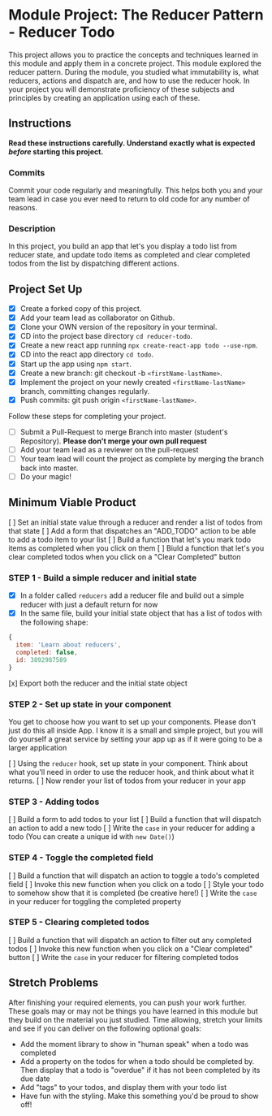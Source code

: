 # Module Project: The Reducer Pattern - Reducer Todo

This project allows you to practice the concepts and techniques learned in this module and apply them in a concrete project. This module explored the reducer pattern. During the module, you studied what immutability is, what reducers, actions and dispatch are, and how to use the reducer hook. In your project you will demonstrate proficiency of these subjects and principles by creating an application using each of these.

## Instructions

**Read these instructions carefully. Understand exactly what is expected _before_ starting this project.**

### Commits

Commit your code regularly and meaningfully. This helps both you and your team lead in case you ever need to return to old code for any number of reasons.

### Description

In this project, you build an app that let's you display a todo list from reducer state, and update todo items as completed and clear completed todos from the list by dispatching different actions.

## Project Set Up

- [x] Create a forked copy of this project.
- [x] Add your team lead as collaborator on Github.
- [x] Clone your OWN version of the repository in your terminal.
- [x] CD into the project base directory `cd reducer-todo`.
- [x] Create a new react app running `npx create-react-app todo --use-npm`.
- [x] CD into the react app directory `cd todo`.
- [x] Start up the app using `npm start`.
- [x] Create a new branch: git checkout -b `<firstName-lastName>`.
- [x] Implement the project on your newly created `<firstName-lastName>` branch, committing changes regularly.
- [x] Push commits: git push origin `<firstName-lastName>`.

Follow these steps for completing your project.

- [ ] Submit a Pull-Request to merge <firstName-lastName> Branch into master (student's Repository). **Please don't merge your own pull request**
- [ ] Add your team lead as a reviewer on the pull-request
- [ ] Your team lead will count the project as complete by merging the branch back into master.
- [ ] Do your magic!

## Minimum Viable Product

[ ] Set an initial state value through a reducer and render a list of todos from that state
[ ] Add a form that dispatches an "ADD_TODO" action to be able to add a todo item to your list
[ ] Build a function that let's you mark todo items as completed when you click on them
[ ] Biuld a function that let's you clear completed todos when you click on a "Clear Completed" button

### STEP 1 - Build a simple reducer and initial state

-[x] In a folder called `reducers` add a reducer file and build out a simple reducer with just a default return for now
- [x] In the same file, build your initial state object that has a list of todos with the following shape:

```js
{
  item: 'Learn about reducers',
  completed: false,
  id: 3892987589
}
```

[x] Export both the reducer and the initial state object

### STEP 2 - Set up state in your component

You get to choose how you want to set up your components. Please don't just do this all inside App. I know it is a small and simple project, but you will do yourself a great service by setting your app up as if it were going to be a larger application

[ ] Using the `reducer` hook, set up state in your component. Think about what you'll need in order to use the reducer hook, and think about what it returns.
[ ] Now render your list of todos from your reducer in your app

### STEP 3 - Adding todos

[ ] Build a form to add todos to your list
[ ] Build a function that will dispatch an action to add a new todo
[ ] Write the `case` in your reducer for adding a todo (You can create a unique id with `new Date()`)

### STEP 4 - Toggle the completed field

[ ] Build a function that will dispatch an action to toggle a todo's completed field
[ ] Invoke this new function when you click on a todo
[ ] Style your todo to somehow show that it is completed (be creative here!)
[ ] Write the `case` in your reducer for toggling the completed property

### STEP 5 - Clearing completed todos

[ ] Build a function that will dispatch an action to filter out any completed todos
[ ] Invoke this new function when you click on a "Clear completed" button
[ ] Write the `case` in your reducer for filtering completed todos

## Stretch Problems

After finishing your required elements, you can push your work further. These goals may or may not be things you have learned in this module but they build on the material you just studied. Time allowing, stretch your limits and see if you can deliver on the following optional goals:

- Add the moment library to show in "human speak" when a todo was completed
- Add a property on the todos for when a todo should be completed by. Then display that a todo is "overdue" if it has not been completed by its due date
- Add "tags" to your todos, and display them with your todo list
- Have fun with the styling. Make this something you'd be proud to show off!
